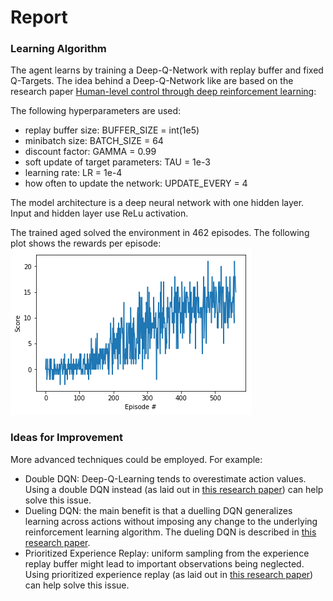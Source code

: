 # Report

### Learning Algorithm
The agent learns by training a Deep-Q-Network with replay buffer and fixed Q-Targets.
The idea behind a Deep-Q-Network like are based on the research paper [Human-level control through deep reinforcement
learning](https://storage.googleapis.com/deepmind-media/dqn/DQNNaturePaper.pdf): 
  
The following hyperparameters are used:
* replay buffer size: BUFFER_SIZE = int(1e5)
* minibatch size: BATCH_SIZE = 64
* discount factor: GAMMA = 0.99
* soft update of target parameters: TAU = 1e-3
* learning rate: LR = 1e-4
* how often to update the network: UPDATE_EVERY = 4
    
The model architecture is a deep neural network with one hidden layer. Input and hidden layer use ReLu activation.
  
The trained aged solved the environment in 462 episodes. The following plot shows the rewards per episode:
![reward plot](https://github.com/Heatequation/DRL_Project_Navigation/blob/master/reward_episodes.png)
  

### Ideas for Improvement
More advanced techniques could be employed. For example:
* Double DQN: Deep-Q-Learning tends to overestimate action values. Using a double DQN instead (as laid out in [this research paper](https://arxiv.org/abs/1509.06461)) can help solve this issue.
* Dueling DQN: the main benefit is that a duelling DQN generalizes learning across actions without imposing any change to the underlying reinforcement learning algorithm. The dueling DQN is described in [this research paper](https://arxiv.org/abs/1511.06581).
* Prioritized Experience Replay: uniform sampling from the experience replay buffer might lead to important observations being neglected. Using prioritized experience replay (as laid out in [this research paper](https://arxiv.org/abs/1511.05952)) can help solve this issue.
